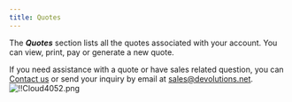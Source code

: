 ```yaml
---
title: Quotes
---
```

The ***Quotes*** section lists all the quotes associated with your account. You can view, print, pay or generate a new quote.  

If you need assistance with a quote or have sales related question, you can [Contact us](https://devolutions.net/contact) or send your inquiry by email at [sales@devolutions.net](mailto:sales@devolutions.net).  
![!!Cloud4052.png](https://webdevolutions.azureedge.net/docs/en/cloud/Cloud4052.png) 

